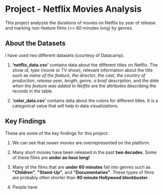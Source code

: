# Project - Netflix Movies Analysis

This project analyzes the durations of movies on Netflix by year of release and marking non-feature films (<= 60 minutes long) by genres. 

## About the Datasets
I have used two different datasets (courtesy of Datacamp).

1. **‘netflix_data.csv’** contains data about the different titles on Netflix. The _show id_, _type_ (movie or TV show), relevant information about the title such as _name of the feature_, _the director_, _the cast_, _the country of production_, _release year_, _length_, _genre_, _a brief description_, and _the date when the feature was added to Netflix_ are the attributes describing the records in the table.  

2. **‘color_data.csv’** contains data about the colors for different titles. It is a categorical value that will help in data visualizations.

## Key Findings
These are some of the key findings for this project:

1. We can see that *newer movies* are overrepresented on the platform. 

2. Many short movies have been released in the past **two decades**. Some of these films are **under an hour long!**

3. Many of the films that are **under 60 minutes** fall into genres such as **"Children"**, **"Stand-Up"**, and **"Documentaries"**. These types of films are probably often shorter than **90 minute Hollywood blockbuster**.

4. People have
